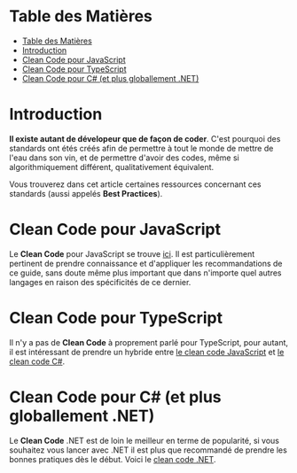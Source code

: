 # Table des Matières

- [Table des Matières](#table-des-matières)
- [Introduction](#introduction)
- [Clean Code pour JavaScript](#clean-code-pour-javascript)
- [Clean Code pour TypeScript](#clean-code-pour-typescript)
- [Clean Code pour C# (et plus globallement .NET)](#clean-code-pour-c-et-plus-globallement-net)

# Introduction

**Il existe autant de dévelopeur que de façon de coder**. C'est pourquoi des standards ont étés créés afin de permettre à tout le monde de mettre de l'eau dans son vin, et de permettre d'avoir des codes, même si algorithmiquement différent, qualitativement équivalent.

Vous trouverez dans cet article certaines ressources concernant ces standards (aussi appelés **Best Practices**).

# Clean Code pour JavaScript

Le **Clean Code** pour JavaScript se trouve [ici](https://github.com/ryanmcdermott/clean-code-javascript).
Il est particulièrement pertinent de prendre connaissance et d'appliquer les recommandations de ce guide, sans doute même plus important que dans n'importe quel autres langages en raison des spécificités de ce dernier.

# Clean Code pour TypeScript

Il n'y a pas de **Clean Code** à proprement parlé pour TypeScript, pour autant, il est intéressant de prendre un hybride entre [le clean code JavaScript](#clean-code-pour-javascript) et [le clean code C#](#clean-code-pour-c-et-plus-globallement-net).

# Clean Code pour C# (et plus globallement .NET)

Le **Clean Code** .NET est de loin le meilleur en terme de popularité, si vous souhaitez vous lancer avec .NET il est plus que recommandé de prendre les bonnes pratiques dès le début. Voici le [clean code .NET](https://github.com/thangchung/clean-code-dotnet).